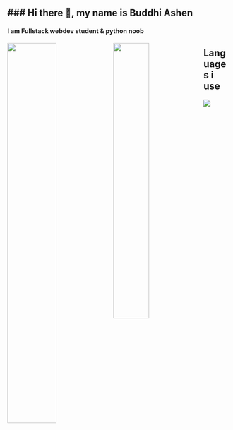 ## ### Hi there 👋, my name is Buddhi Ashen
#### I am Fullstack webdev student & python noob


<img align="left" width="47%" src="https://github-readme-stats.vercel.app/api?username=buddhiashen&show_icons=true&theme=dracula&include_all_commits=true&count_private=true"/>
<img align="left" width="40%" src="https://github-readme-stats.vercel.app/api/top-langs/?username=buddhiashen&layout=compact&langs_count=7&theme=dracula"/>

  
## Languages i use
<img src="https://img.shields.io/badge/html5-%23E34F26.svg?style=for-the-badge&logo=html5&logoColor=white" />
<img src="" />
<img src="" />
<img src="" />
<img src="" />
<img src="" />
<img src="" />
<img src="" />
<img src="" />
 

